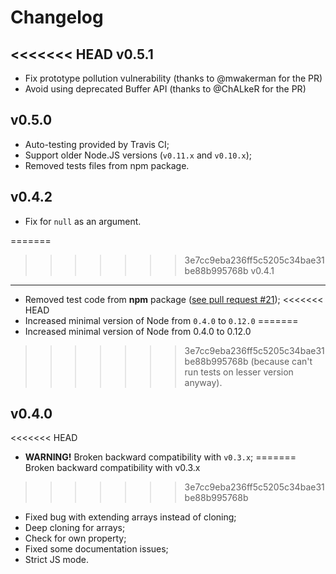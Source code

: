 Changelog
=========

<<<<<<< HEAD
v0.5.1
------

- Fix prototype pollution vulnerability (thanks to @mwakerman for the PR)
- Avoid using deprecated Buffer API (thanks to @ChALkeR for the PR)

v0.5.0
------

- Auto-testing provided by Travis CI;
- Support older Node.JS versions (`v0.11.x` and `v0.10.x`);
- Removed tests files from npm package.

v0.4.2
------

- Fix for `null` as an argument.

=======
>>>>>>> 3e7cc9eba236ff5c5205c34bae31be88b995768b
v0.4.1
------

- Removed test code from <b>npm</b> package
  ([see pull request #21](https://github.com/unclechu/node-deep-extend/pull/21));
<<<<<<< HEAD
- Increased minimal version of Node from `0.4.0` to `0.12.0`
=======
- Increased minimal version of Node from 0.4.0 to 0.12.0
>>>>>>> 3e7cc9eba236ff5c5205c34bae31be88b995768b
  (because can't run tests on lesser version anyway).

v0.4.0
------

<<<<<<< HEAD
- **WARNING!** Broken backward compatibility with `v0.3.x`;
=======
Broken backward compatibility with v0.3.x

>>>>>>> 3e7cc9eba236ff5c5205c34bae31be88b995768b
- Fixed bug with extending arrays instead of cloning;
- Deep cloning for arrays;
- Check for own property;
- Fixed some documentation issues;
- Strict JS mode.

